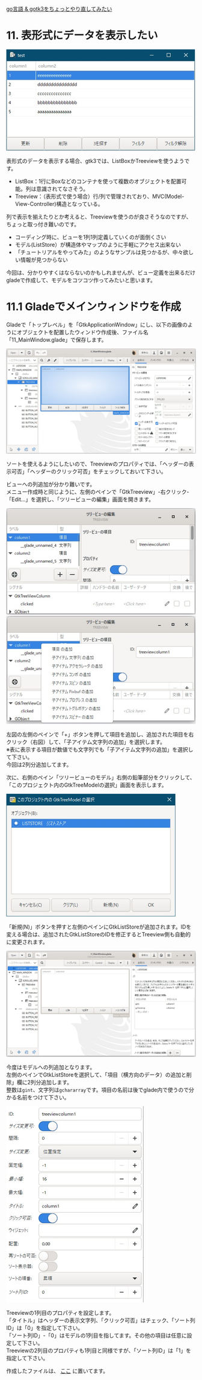 [go言語 & gotk3をちょっとやり直してみたい](../../README.md#go%E8%A8%80%E8%AA%9Egotk3%E3%82%92%E3%81%A1%E3%82%87%E3%81%A3%E3%81%A8%E3%82%84%E3%82%8A%E7%9B%B4%E3%81%97%E3%81%A6%E3%81%BF%E3%81%9F%E3%81%84)  

# 11. 表形式にデータを表示したい

![](image/window.jpg)

表形式のデータを表示する場合、gtk3では、ListBoxかTreeviewを使うようです。

- ListBox：1行にBoxなどのコンテナを使って複数のオブジェクトを配置可能。列は意識されてなさそう。
- Treeview：（表形式で使う場合）行/列で管理されており、MVC(Model-View-Controller)構造となっている。

列で表示を揃えたりとか考えると、Treeviewを使うのが良さそうなのですが、ちょっと取っ付き難いのです。

- コーディング時に、ビューを1列1列定義していくのが面倒くさい
- モデル(ListStore）が構造体やマップのように手軽にアクセス出来ない
- 「チュートリアルをやってみた」のようなサンプルは見つかるが、中々欲しい情報が見つからない

今回は、分かりやすくはならないのかもしれませんが、ビュー定義を出来るだけgladeで作成して、モデルをコツコツ作ってみたいと思います。  

# 11.1 Gladeでメインウィンドウを作成

Gladeで「トップレベル」を「GtkApplicationWindow」にし、以下の画像のようにオブジェクトを配置したウィンドウ作成後、ファイル名「11_MainWindow.glade」で保存します。  

![](image/glade.jpg)  

ソートを使えるようにしたいので、Treeviewのプロパティでは、「ヘッダーの表示可否」「ヘッダーのクリック可否」をチェックしておいて下さい。  

ビューへの列追加が分かり難いです。  
メニュー作成時と同じように、左側のペインで「GtkTreeview」-右クリック-「Edit...」を選択し、「ツリービューの編集」画面を開きます。  

![](image/glade_edit.jpg) ![](image/glade_edit2.jpg)

左図の左側のペインで「+」ボタンを押して項目を追加し、追加された項目を右クリック（右図）して、「子アイテム文字列の追加」を選択します。  
※表に表示する項目が数値でも文字列でも「子アイテム文字列の追加」を選択して下さい。  
今回は2列分追加してます。  

次に、右側のペイン「ツリービューのモデル」右側の鉛筆部分をクリックして、「このプロジェクト内のGtkTreeModelの選択」画面を表示します。  

![](image/model.jpg)  

「新規(N)」ボタンを押すと左側のペインにGtkListStoreが追加されます。IDを変える場合は、追加されたGtkListStoreのIDを修正するとTreeview側も自動的に変更されます。  

![](image/glade_liststore.jpg)  

今度はモデルへの列追加となります。  
左側のペインでGtkListStoreを選択して、「項目（横方向のデータ）の追加と削除」欄に2列分追加します。  
整数は`gint`、文字列は`gchararray`です。項目の名前は後でglade内で使うので分かる名前をつけて下さい。  

![](image/glade_tvcol1.jpg)  

Treeviewの1列目のプロパティを設定します。  
「タイトル」はヘッダーの表示文字列、「クリック可否」はチェック、「ソート列ID」は「0」を指定して下さい。  
「ソート列ID」-「0」はモデルの1列目を指してます。その他の項目は任意に設定して下さい。  
Treeviewの2列目のプロパティも1列目と同様ですが、「ソート列ID」は「1」を指定して下さい。  



作成したファイルは、
[ここ](glade/11_MainWindow.glade)
に置いてます。  

